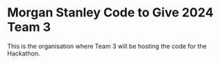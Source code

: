 # Morgan Stanley Code to Give 2024 Team 3

This is the organisation where Team 3 will be hosting the code for the Hackathon.
